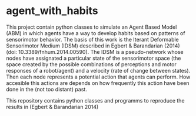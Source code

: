 # agent_with_habits
This project contain python classes to simulate an Agent Based Model (ABM) in which agents have a way to develop habits based on patterns of sensorimotor behavior. The basis of this work is the Iterant Deformable Sensorimotor Medium (IDSM) described in Egbert &amp; Barandarian (2014) (doi: 10.3389/fnhum.2014.00590). The IDSM is a pseudo-network whose nodes have assignated a particular state of the sensorimotor space (the space created by the possible combinations of perceptions and motor responses of a robot/agent) and a velocity (rate of change between states). Then each node represents a potential action that agents can perform. How accesible this actions are depends on how frequently this action have been done in the (not too distant) past.

This repository contains python classes and programms to reproduce the results in (Egbert & Barandarian 2014)
